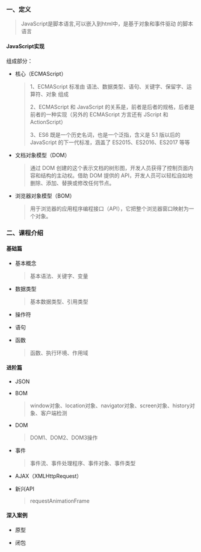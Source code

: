 ### 一、定义
> JavaScript是脚本语言,可以嵌入到html中，是基于对象和事件驱动 的脚本语言

#### JavaScript实现
组成部分：
- 核心（ECMAScript）
    
    > 1、ECMAScript 标准由 语法、数据类型、语句、关键字、保留字、运算符、对象 组成
    >
    > 2、ECMAScript 和 JavaScript 的关系是，前者是后者的规格，后者是前者的一种实现（另外的 ECMAScript 方言还有 JScript 和 ActionScript）
    >
    > 3、ES6 既是一个历史名词，也是一个泛指，含义是 5.1 版以后的 JavaScript 的下一代标准，涵盖了 ES2015、ES2016、ES2017 等等
- 文档对象模型（DOM）
    
    > 通过 DOM 创建的这个表示文档的树形图，开发人员获得了控制页面内容和结构的主动权。借助 DOM 提供的 API，开发人员可以轻松自如地删除、添加、替换或修改任何节点。

- 浏览器对象模型（BOM）
    
    > 用于浏览器的应用程序编程接口（API），它把整个浏览器窗口映射为一个对象。 


### 二、课程介绍

#### 基础篇
+ 基本概念
    > 基本语法、关键字、变量

+ 数据类型
    > 基本数据类型、引用类型

+ 操作符
+ 语句
+ 函数
    > 函数、执行环境、作用域    



#### 进阶篇
+ JSON
+ BOM
    > window对象、location对象、navigator对象、screen对象、history对象、客户端检测

+ DOM
    > DOM1、DOM2、DOM3操作

+ 事件
    > 事件流、事件处理程序、事件对象、事件类型 

+ AJAX（XMLHttpRequest）
 
+ 新兴API
    > requestAnimationFrame


#### 深入案例
+ 原型
 
+ 闭包
